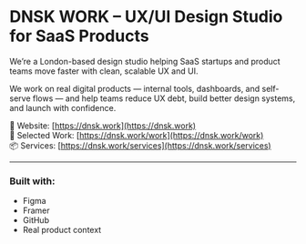 # DNSK WORK – UX/UI Design Studio for SaaS Products

We’re a London-based design studio helping SaaS startups and product teams move faster with clean, scalable UX and UI.

We work on real digital products — internal tools, dashboards, and self-serve flows — and help teams reduce UX debt, build better design systems, and launch with confidence.

🔗 Website: [https://dnsk.work](https://dnsk.work)  
💼 Selected Work: [https://dnsk.work/work](https://dnsk.work/work)  
📦 Services: [https://dnsk.work/services](https://dnsk.work/services)

---

### Built with:
- Figma
- Framer
- GitHub
- Real product context
